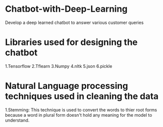 # Chatbot-with-Deep-Learning
Develop a deep learned chatbot to answer various customer queries

# Libraries used for designing the chatbot
1.Tensorflow
2.Tflearn
3.Numpy
4.nltk
5.json
6.pickle

# Natural Language processing techniques used in cleaning the data

1.Stemming: This technique is used to convert the words to thier root forms because a word in plural form doesn't hold any meaning for the model to understand.

